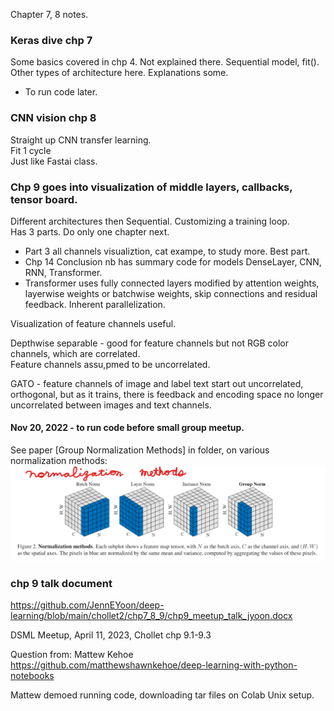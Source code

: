 Chapter 7, 8 notes.  

### Keras dive chp 7  

Some basics covered in chp 4. Not explained there. Sequential model, fit().
Other types of architecture here. Explanations some.  

 * To run code later.  

### CNN vision chp 8  

Straight up CNN transfer learning.  
Fit 1 cycle  
Just like Fastai class.  

### Chp 9 goes into visualization of middle layers, callbacks, tensor board.  
Different architectures then Sequential. Customizing a training loop.  
Has 3 parts. Do only one chapter next.  
 * Part 3 all channels visualiztion, cat exampe, to study more. Best part. 
 * Chp 14 Conclusion nb has summary code for models DenseLayer, CNN, RNN, Transformer.  
 * Transformer uses fully connected layers modified by attention weights, layerwise weights or batchwise weights, skip connections and residual feedback. Inherent parallelization.  

Visualization of feature channels useful.  

Depthwise separable - good for feature channels but not RGB color channels, which are correlated.  
Feature channels assu,pmed to be uncorrelated.  

GATO - feature channels of image and label text start out uncorrelated, orthogonal, but as it trains, there is feedback and encoding space no longer uncorrelated between images and text channels.  

#### Nov 20, 2022 - to run code before small group meetup.  

See paper [Group Normalization Methods] in folder, on various normalization methods:    
<img src="normalization_methods.png" alt="image normalization methods" >


### chp 9 talk document  

https://github.com/JennEYoon/deep-learning/blob/main/chollet2/chp7_8_9/chp9_meetup_talk_jyoon.docx

DSML Meetup, April 11, 2023, Chollet chp 9.1-9.3

Question from:  Mattew Kehoe
https://github.com/matthewshawnkehoe/deep-learning-with-python-notebooks

Mattew demoed running code, downloading tar files on Colab Unix setup.  
